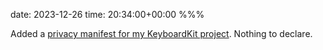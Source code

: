 date: 2023-12-26
time: 20:34:00+00:00
%%%

Added a [privacy manifest for my KeyboardKit project](https://github.com/douglashill/KeyboardKit/blob/main/KeyboardKit/PrivacyInfo.xcprivacy). Nothing to declare.
